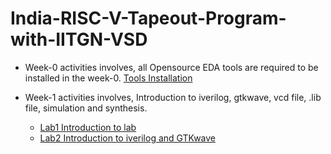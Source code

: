 # India-RISC-V-Tapeout-Program-with-IITGN-VSD

* Week-0 activities involves, all Opensource EDA tools are required to be installed in the week-0. 
[Tools Installation ](week0.md)  

* Week-1 activities involves, Introduction to iverilog, gtkwave, vcd file, .lib file, simulation and synthesis.
   - [Lab1 Introduction to lab](week1_lab1.md)
   - [Lab2 Introduction to iverilog and GTKwave](week1_lab2.md)

